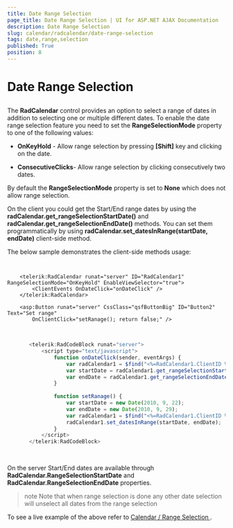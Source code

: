 ```yaml
---
title: Date Range Selection
page_title: Date Range Selection | UI for ASP.NET AJAX Documentation
description: Date Range Selection
slug: calendar/radcalendar/date-range-selection
tags: date,range,selection
published: True
position: 8
---
```


# Date Range Selection



## 

The __RadCalendar__ control provides an option to select
a range of dates in addition to selecting one or multiple different dates.
To enable the date range selection feature you need to set the
__RangeSelectionMode__ property to one of the following
values:

* __OnKeyHold__ - Allow range selection by pressing __[Shift]__ key and clicking on the date.

* __ConsecutiveClicks__- Allow range selection by clicking consecutively two dates.

By default the __RangeSelectionMode__ property is set to
__None__ which does not allow range selection.



On the client you could get the Start/End range dates by using
the __radCalendar.get_rangeSelectionStartDate()__ and
__radCalendar.get_rangeSelectionEndDate()__ methods. You can set
them programmatically by using __radCalendar.set_datesInRange(startDate,
endDate)__ client-side method.

The below sample demonstrates the client-side methods usage:

````ASPNET
	     
	
	<telerik:RadCalendar runat="server" ID="RadCalendar1" RangeSelectionMode="OnKeyHold" EnableViewSelector="true">
	    <ClientEvents OnDateClick="onDateClick" />
	</telerik:RadCalendar>
	
	<asp:Button runat="server" CssClass="qsfButtonBig" ID="Button2" Text="Set range"
	    OnClientClick="setRanage(); return false;" />
````



````JavaScript
	     
	
	   <telerik:RadCodeBlock runat="server">
	       <script type="text/javascript">
	           function onDateClick(sender, eventArgs) {
	               var radCalendar1 = $find("<%=RadCalendar1.ClientID %>");
	               var startDate = radCalendar1.get_rangeSelectionStartDate();
	               var endDate = radCalendar1.get_rangeSelectionEndDate()
	           }
	
	           function setRanage() {
	               var startDate = new Date(2010, 9, 22);
	               var endDate = new Date(2010, 9, 29);
	               var radCalendar1 = $find("<%=RadCalendar1.ClientID %>");
	               radCalendar1.set_datesInRange(startDate, endDate);
	           }
	       </script>
	   </telerik:RadCodeBlock>
	
				
````



On the server Start/End dates are available through
__RadCalendar.RangeSelectionStartDate__ and
__RadCalendar.RangeSelectionEndDate__ properties.

>note Note that when range selection is done any other date selection will unselect all dates from the range selection
>


To see a live example of the above refer to [
Calendar / Range Selection ](http://demos.telerik.com/aspnet-ajax/calendar/examples/functionality/rangeselection/defaultcs.aspx).
